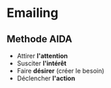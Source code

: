 # Emailing
## Methode **AIDA**
* Attirer **l'attention**
* Susciter **l'intérêt**
* Faire **désirer** (créer le besoin)
* Déclencher **l'action**
